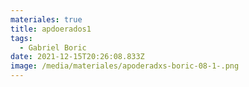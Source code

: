 ```yaml
---
materiales: true
title: apdoerados1
tags:
  - Gabriel Boric
date: 2021-12-15T20:26:08.833Z
image: /media/materiales/apoderadxs-boric-08-1-.png
---
```

